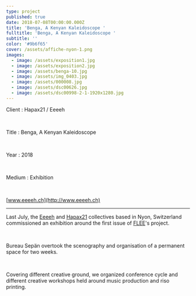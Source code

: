 ```yaml
---
type: project
published: true
date: 2018-07-08T00:00:00.000Z
title: 'Benga, A Kenyan Kaleidoscope '
fulltitle: 'Benga, A Kenyan Kaleidoscope '
subtitle: ''
color: '#9b6f65'
cover: /assets/affiche-nyon-1.png
images:
  - image: /assets/exposition1.jpg
  - image: /assets/exposition2.jpg
  - image: /assets/benga-10.jpg
  - image: /assets/img_0403.jpg
  - image: /assets/000008.jpg
  - image: /assets/dsc00626.jpg
  - image: /assets/dsc00998-2-1-1920x1280.jpg
---
```

Client : Hapax21 / Eeeeh

<br/>

Title : Benga, A Kenyan Kaleidoscope

<br/>

Year : 2018

<br/>

Medium : Exhibition

<br/>

[www.eeeeh.ch](http://www.eeeeh.ch)

- - -

Last July, the [Eeeeh](http://www.eeeeh.ch/) and [Hapax21](http://c-h-21.tumblr.com/) collectives based in Nyon, Switzerland commissioned an exhibition around the first issue of [FLEE](https://fleeproject.com/)'s project.

<br/>

Bureau Sepän overtook the scenography and organisation of a permanent space for two weeks.

<br/>

Covering different creative ground, we organized conference cycle and different creative workshops held around music production and riso printing.
